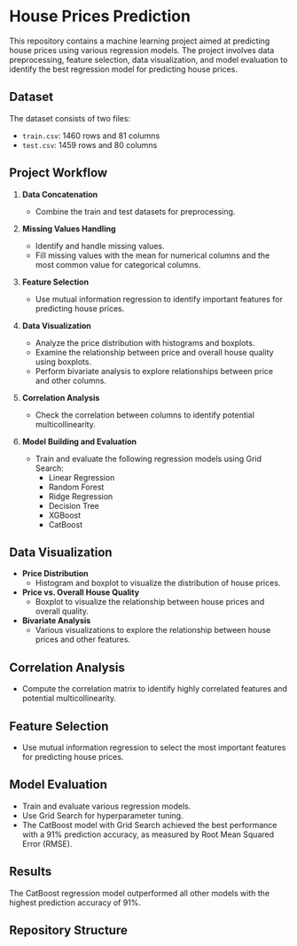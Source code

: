 # House Prices Prediction

This repository contains a machine learning project aimed at predicting house prices using various regression models. The project involves data preprocessing, feature selection, data visualization, and model evaluation to identify the best regression model for predicting house prices.

## Dataset

The dataset consists of two files:
- `train.csv`: 1460 rows and 81 columns
- `test.csv`: 1459 rows and 80 columns

## Project Workflow

1. **Data Concatenation**
   - Combine the train and test datasets for preprocessing.

2. **Missing Values Handling**
   - Identify and handle missing values.
   - Fill missing values with the mean for numerical columns and the most common value for categorical columns.

3. **Feature Selection**
   - Use mutual information regression to identify important features for predicting house prices.

4. **Data Visualization**
   - Analyze the price distribution with histograms and boxplots.
   - Examine the relationship between price and overall house quality using boxplots.
   - Perform bivariate analysis to explore relationships between price and other columns.

5. **Correlation Analysis**
   - Check the correlation between columns to identify potential multicollinearity.

6. **Model Building and Evaluation**
   - Train and evaluate the following regression models using Grid Search:
     - Linear Regression
     - Random Forest
     - Ridge Regression
     - Decision Tree
     - XGBoost
     - CatBoost

## Data Visualization

- **Price Distribution**
  - Histogram and boxplot to visualize the distribution of house prices.
- **Price vs. Overall House Quality**
  - Boxplot to visualize the relationship between house prices and overall quality.
- **Bivariate Analysis**
  - Various visualizations to explore the relationship between house prices and other features.

## Correlation Analysis

- Compute the correlation matrix to identify highly correlated features and potential multicollinearity.

## Feature Selection

- Use mutual information regression to select the most important features for predicting house prices.

## Model Evaluation

- Train and evaluate various regression models.
- Use Grid Search for hyperparameter tuning.
- The CatBoost model with Grid Search achieved the best performance with a 91% prediction accuracy, as measured by Root Mean Squared Error (RMSE).

## Results

The CatBoost regression model outperformed all other models with the highest prediction accuracy of 91%.

## Repository Structure

